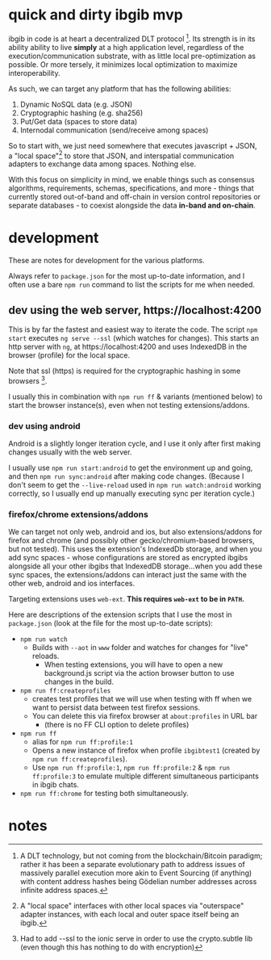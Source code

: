 # quick and dirty ibgib mvp

ibgib in code is at heart a decentralized DLT protocol [^1]. Its strength is in
its ability ability to live **simply** at a high application level, regardless
of the execution/communication substrate, with as little local pre-optimization
as possible. Or more tersely, it minimizes local optimization to maximize
interoperability.

As such, we can target any platform that has the following abilities:

1. Dynamic NoSQL data (e.g. JSON)
2. Cryptographic hashing (e.g. sha256)
3. Put/Get data (spaces to store data)
4. Internodal communication (send/receive among spaces)

So to start with, we just need somewhere that executes javascript + JSON, a
"local space"[^2] to store that JSON, and interspatial communication adapters to
exchange data among spaces. Nothing else.

With this focus on simplicity in mind, we enable things such as consensus
algorithms, requirements, schemas, specifications, and more - things that
currently stored out-of-band and off-chain in version control repositories or
separate databases - to coexist alongside the data **in-band and on-chain**.

# development

These are notes for development for the various platforms.

Always refer to `package.json` for the most up-to-date information,
and I often use a bare `npm run` command to list the scripts for me
when needed.


## dev using the web server, https://localhost:4200

This is by far the fastest and easiest way to iterate the code.
The script `npm start` executes `ng serve --ssl` (which watches for changes).
This starts an http server with `ng`, at https://localhost:4200 and uses
IndexedDB in the browser (profile) for the local space.

Note that ssl (https) is required for the cryptographic hashing in some browsers [^3].

I usually this in combination with `npm run ff` & variants (mentioned below) to
start the browser instance(s), even when not testing extensions/addons.

### dev using android

Android is a slightly longer iteration cycle, and I use it only
after first making changes usually with the web server.

I usually use `npm run start:android` to get the environment up and
going, and then `npm run sync:android` after making code changes.
(Because I don't seem to get the `--live-reload` used in `npm run watch:android`
working correctly, so I usually end up manually executing sync per iteration
cycle.)

### firefox/chrome extensions/addons

We can target not only web, android and ios, but also extensions/addons for
firefox and chrome (and possibly other gecko/chromium-based browsers, but not
tested). This uses the extension's IndexedDb storage, and when you add sync
spaces - whose configurations are stored as encrypted ibgibs alongside all your
other ibgibs that IndexedDB storage...when you add these sync spaces, the
extensions/addons can interact just the same with the other web, android and ios
interfaces.

Targeting extensions uses `web-ext`.
**This requires `web-ext` to be in `PATH`.**

Here are descriptions of the extension scripts that I use the most in
`package.json` (look at the file for the most up-to-date scripts):

* `npm run watch`
  * Builds with `--aot` in `www` folder and watches for changes for "live"
    reloads.
    * When testing extensions, you will have to open a new background.js script
      via the action browser button to use changes in the build.
* `npm run ff:createprofiles`
  * creates test profiles that we will use when testing with ff when we want to
    persist data between test firefox sessions.
  * You can delete this via firefox browser at `about:profiles` in URL bar
    * (there is no FF CLI option to delete profiles)
* `npm run ff`
  * alias for `npm run ff:profile:1`
  * Opens a new instance of firefox when profile `ibgibtest1` (created by
    `npm run ff:createprofiles`).
  * Use `npm run ff:profile:1`, `npm run ff:profile:2` & `npm run ff:profile:3`
    to emulate multiple different simultaneous participants in ibgib chats.
* `npm run ff:chrome` for testing both simultaneously.

# notes

[^1]: A DLT technology, but not coming from the blockchain/Bitcoin paradigm; rather it has been a separate evolutionary path to address issues of massively parallel execution more akin to Event Sourcing (if anything) with content address hashes being Gödelian number addresses across infinite address spaces.
[^2]: A "local space" interfaces with other local spaces via "outerspace" adapter instances, with each local and outer space itself being an ibgib.
[^3]: Had to add --ssl to the ionic serve in order to use the crypto.subtle lib (even though this has nothing to do with encryption)